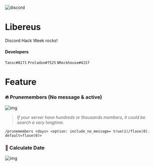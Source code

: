 ![discord](https://discordapp.com/api/guilds/445157253385814016/widget.png?style=shield)
# Libereus
Discord Hack Week rocks!

#### Developers
`Tansc#8171` `Proladon#7525` `NRockhouse#4157`

# Feature
### 🔥 Prunemembers (No message & active)
![img](https://i.imgur.com/rv4vWvW.gif)

> _*If your server have hundreds or thousands members, it could be search a very longtime.*_
```
/prunemembers <days> <option: include_no_message= true(1)/flase(0). default=flase(0)>
```

### 📅 Calculate Date
![img](https://i.imgur.com/4gRlUrZ.gif)
